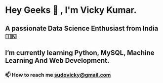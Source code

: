 # Hey Geeks 👋 , I'm Vicky Kumar.

## **A passionate Data Science Enthusiast from India 🇮🇳**

## **I’m currently learning Python, MySQL, Machine Learning And Web Development.**

### 📫 How to reach me sudovicky@gmail.com

<!--
## Connect with me  :

**pseudovicky/pseudovicky** is a ✨ _special_ ✨ repository because its `README.md` (this file) appears on your GitHub profile.


-->
